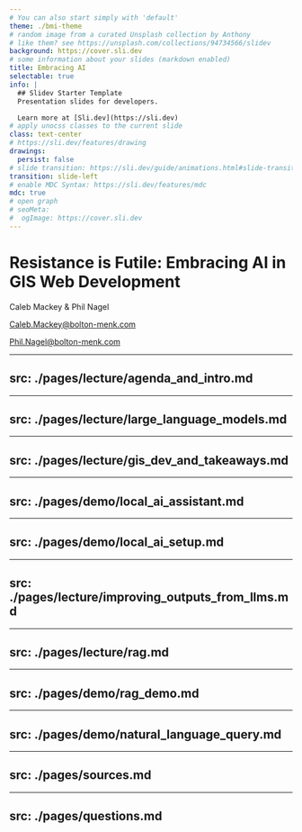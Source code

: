 ```yaml
---
# You can also start simply with 'default'
theme: ./bmi-theme
# random image from a curated Unsplash collection by Anthony
# like them? see https://unsplash.com/collections/94734566/slidev
background: https://cover.sli.dev
# some information about your slides (markdown enabled)
title: Embracing AI
selectable: true
info: |
  ## Slidev Starter Template
  Presentation slides for developers.

  Learn more at [Sli.dev](https://sli.dev)
# apply unocss classes to the current slide
class: text-center
# https://sli.dev/features/drawing
drawings:
  persist: false
# slide transition: https://sli.dev/guide/animations.html#slide-transitions
transition: slide-left
# enable MDC Syntax: https://sli.dev/features/mdc
mdc: true
# open graph
# seoMeta:
#  ogImage: https://cover.sli.dev
---
```


# Resistance is Futile: Embracing AI in GIS Web Development

Caleb Mackey & Phil Nagel


[Caleb.Mackey@bolton-menk.com](mailto:caleb.mackey@bolton-menk.com)

[Phil.Nagel@bolton-menk.com](mailto:phil.nagel@bolton-menk.com)
<div>
<QRCode />
</div>


---
src: ./pages/lecture/agenda_and_intro.md
---

---
src: ./pages/lecture/large_language_models.md
---

---
src: ./pages/lecture/gis_dev_and_takeaways.md
---

---
src: ./pages/demo/local_ai_assistant.md
---

---
src: ./pages/demo/local_ai_setup.md
---

---
src: ./pages/lecture/improving_outputs_from_llms.md
---

---
src: ./pages/lecture/rag.md
---

---
src: ./pages/demo/rag_demo.md
---

---
src: ./pages/demo/natural_language_query.md
---

---
src: ./pages/sources.md
---

---
src: ./pages/questions.md
---

<Toc text-sm minDepth="1" maxDepth="2" />
